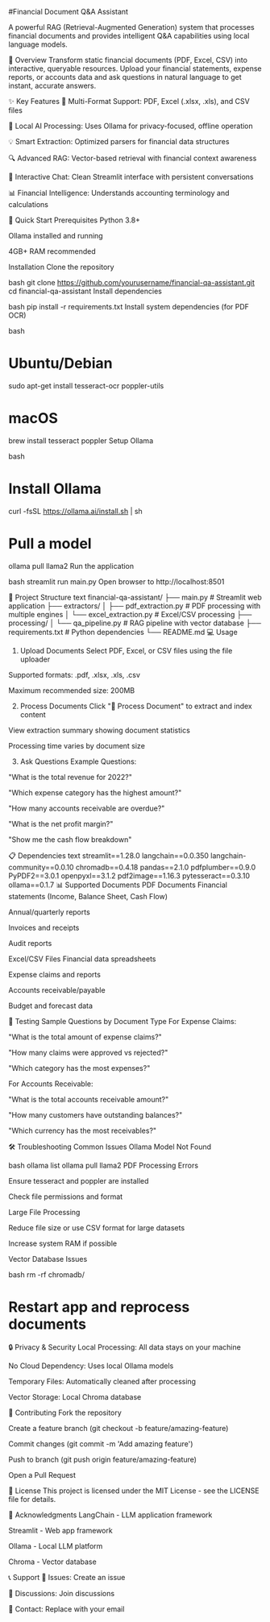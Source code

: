 #Financial Document Q&A Assistant

A powerful RAG (Retrieval-Augmented Generation) system that processes financial documents and provides intelligent Q&A capabilities using local language models.

🎯 Overview
Transform static financial documents (PDF, Excel, CSV) into interactive, queryable resources. Upload your financial statements, expense reports, or accounts data and ask questions in natural language to get instant, accurate answers.

✨ Key Features
📄 Multi-Format Support: PDF, Excel (.xlsx, .xls), and CSV files

🧠 Local AI Processing: Uses Ollama for privacy-focused, offline operation

💡 Smart Extraction: Optimized parsers for financial data structures

🔍 Advanced RAG: Vector-based retrieval with financial context awareness

💬 Interactive Chat: Clean Streamlit interface with persistent conversations

📊 Financial Intelligence: Understands accounting terminology and calculations

🚀 Quick Start
Prerequisites
Python 3.8+

Ollama installed and running

4GB+ RAM recommended

Installation
Clone the repository

bash
git clone https://github.com/yourusername/financial-qa-assistant.git
cd financial-qa-assistant
Install dependencies

bash
pip install -r requirements.txt
Install system dependencies (for PDF OCR)

bash
# Ubuntu/Debian
sudo apt-get install tesseract-ocr poppler-utils

# macOS
brew install tesseract poppler
Setup Ollama

bash
# Install Ollama
curl -fsSL https://ollama.ai/install.sh | sh

# Pull a model
ollama pull llama2
Run the application

bash
streamlit run main.py
Open browser to http://localhost:8501

📁 Project Structure
text
financial-qa-assistant/
├── main.py                    # Streamlit web application
├── extractors/
│   ├── pdf_extraction.py     # PDF processing with multiple engines
│   └── excel_extraction.py   # Excel/CSV processing 
├── processing/
│   └── qa_pipeline.py        # RAG pipeline with vector database
├── requirements.txt          # Python dependencies
└── README.md
💻 Usage
1. Upload Documents
Select PDF, Excel, or CSV files using the file uploader

Supported formats: .pdf, .xlsx, .xls, .csv

Maximum recommended size: 200MB

2. Process Documents
Click "🚀 Process Document" to extract and index content

View extraction summary showing document statistics

Processing time varies by document size

3. Ask Questions
Example Questions:

"What is the total revenue for 2022?"

"Which expense category has the highest amount?"

"How many accounts receivable are overdue?"

"What is the net profit margin?"

"Show me the cash flow breakdown"

📋 Dependencies
text
streamlit==1.28.0
langchain==0.0.350
langchain-community==0.0.10
chromadb==0.4.18
pandas==2.1.0
pdfplumber==0.9.0
PyPDF2==3.0.1
openpyxl==3.1.2
pdf2image==1.16.3
pytesseract==0.3.10
ollama==0.1.7
📊 Supported Documents
PDF Documents
Financial statements (Income, Balance Sheet, Cash Flow)

Annual/quarterly reports

Invoices and receipts

Audit reports

Excel/CSV Files
Financial data spreadsheets

Expense claims and reports

Accounts receivable/payable

Budget and forecast data

🧪 Testing
Sample Questions by Document Type
For Expense Claims:

"What is the total amount of expense claims?"

"How many claims were approved vs rejected?"

"Which category has the most expenses?"

For Accounts Receivable:

"What is the total accounts receivable amount?"

"How many customers have outstanding balances?"

"Which currency has the most receivables?"

🛠️ Troubleshooting
Common Issues
Ollama Model Not Found

bash
ollama list
ollama pull llama2
PDF Processing Errors

Ensure tesseract and poppler are installed

Check file permissions and format

Large File Processing

Reduce file size or use CSV format for large datasets

Increase system RAM if possible

Vector Database Issues

bash
rm -rf chromadb/
# Restart app and reprocess documents
🔒 Privacy & Security
Local Processing: All data stays on your machine

No Cloud Dependency: Uses local Ollama models

Temporary Files: Automatically cleaned after processing

Vector Storage: Local Chroma database

🤝 Contributing
Fork the repository

Create a feature branch (git checkout -b feature/amazing-feature)

Commit changes (git commit -m 'Add amazing feature')

Push to branch (git push origin feature/amazing-feature)

Open a Pull Request

📄 License
This project is licensed under the MIT License - see the LICENSE file for details.

🙏 Acknowledgments
LangChain - LLM application framework

Streamlit - Web app framework

Ollama - Local LLM platform

Chroma - Vector database

📞 Support
🐛 Issues: Create an issue

💬 Discussions: Join discussions

📧 Contact: Replace with your email
